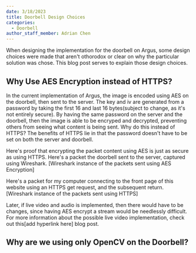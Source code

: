 ```yaml
---
date: 3/18/2023
title: Doorbell Design Choices 
categories:
  - Doorbell
author_staff_member: Adrian Chen
---
```


When designing the implementation for the doorbell on Argus, some design choices were made that aren't othorodox or clear on why the particular solution was chose. This blog post serves to explain those design choices. 

## Why Use AES Encryption instead of HTTPS?
In the current implementation of Argus, the image is encoded using AES on the doorbell, then sent to the server. The key and iv are generated from a password by taking the first 16 and last 16 bytes(subject to change, as it's not entirely secure). By having the same password on the server and the doorbell, then the image is able to be encryped and decrypted, preventing others from seeing what content is being sent. 
Why do this instead of HTTPS? The benefits of HTTPS lie in that the password doesn't have to be set on both the server and doorbell. 

Here's proof that encrypting the packet content using AES is just as secure as using HTTPS. Here's a packet the doorbell sent to the server, captured using Wireshark. 
[Wireshark instance of the packets sent using AES Encryption]

Here's a packet for my computer connecting to the front page of this website using an HTTPS get request, and the subsequent return. 
[Wireshark instance of the packets sent using HTTPS]

Later, if live video and audio is implemented, then there would have to be changes, since having AES encrypt a stream would be needlessly difficult. For more information about the possible live video implementation, check out this[add hyperlink here] blog post. 

## Why are we using only OpenCV on the Doorbell?